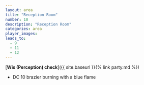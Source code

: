 ```yaml
---
layout: area
title: "Reception Room"
number: 10
description: "Reception Room"
categories: area
player_images:
leads_to:
  - 9
  - 11
  - 12
---
```



[**Wis (Perception) check**]({{ site.baseurl }}{% link party.md %})
* DC 10 brazier burning with a blue flame

